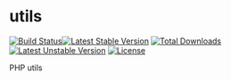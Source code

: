 # utils
[![Build Status](https://travis-ci.org/lloydzhou/utils.svg)](https://travis-ci.org/lloydzhou/utils)[![Latest Stable Version](https://poser.pugx.org/lloydzhou/utils/v/stable)](https://packagist.org/packages/lloydzhou/utils) [![Total Downloads](https://poser.pugx.org/lloydzhou/utils/downloads)](https://packagist.org/packages/lloydzhou/utils) [![Latest Unstable Version](https://poser.pugx.org/lloydzhou/utils/v/unstable)](https://packagist.org/packages/lloydzhou/utils) [![License](https://poser.pugx.org/lloydzhou/utils/license)](https://packagist.org/packages/lloydzhou/utils)

PHP utils
